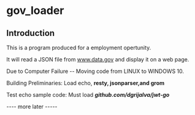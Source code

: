 ﻿# gov_loader## IntroductionThis is a program produced for a employment opertunity.It will read a JSON file from www.data.gov and display it on a web page.Due to Computer Failure -- Moving code from LINUX to WINDOWS 10.Building Preliminaries:Load echo, __resty, jsonparser,and grom__Test echo sample code:   Must load ___github.com/dgrijalva/jwt-go___---- more later -----